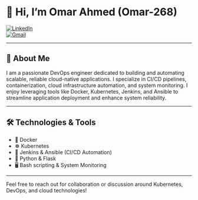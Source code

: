 # 👋 Hi, I’m Omar Ahmed (Omar-268)

[![LinkedIn](https://img.shields.io/badge/LinkedIn-blue?logo=linkedin&style=flat-square)](https://www.linkedin.com/in/omar-ahmed-3636402b8/)  
[![Gmail](https://img.shields.io/badge/Gmail-D14836?logo=gmail&style=flat-square)](mailto:contactme.omarahmed@gmail.com)

---

## 🚀 About Me

I am a passionate DevOps engineer dedicated to building and automating scalable, reliable cloud-native applications. I specialize in CI/CD pipelines, containerization, cloud infrastructure automation, and system monitoring. I enjoy leveraging tools like Docker, Kubernetes, Jenkins, and Ansible to streamline application deployment and enhance system reliability.

---

## 🛠️ Technologies & Tools

- 🐳 Docker  
- ☸️ Kubernetes  
- 🔧 Jenkins & Ansible (CI/CD Automation)  
- 🐍 Python & Flask  
- 🖥️ Bash scripting & System Monitoring  

---


Feel free to reach out for collaboration or discussion around Kubernetes, DevOps, and cloud technologies!

